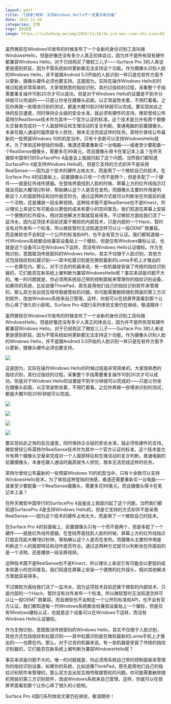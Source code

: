 ```yaml
---
layout: post
title: "[独家]微软：实现Windows Hello不一定要买新设备"
date: 2015-11-16
categories: 文章
tags: [科技]
image: https://lishuhang.me/img/2015/11/16/du-jia-wei-ruan-shi-xian/01.png
---
```


虽然微软在Windows10发布的时候宣布了一个全新的身份识别工具叫做WindowsHello，但是好像还没有多少人真正的体会过，因为并不是所有现有硬件都兼容Windows Hello。对于已经购买了微软三儿子——Surface Pro 3的人来说更是感到抓狂，因为不管系统如何更新都无法支持这个功能。作为摄像头识别人脸的Windows Hello，并不是跟Android 5.0开始的人脸识别一样只是在软件方面予以更新，摄像头硬件必须也要支持。这是因为，实际在操作Windows Hello的时候过程是非常简单的。大家很熟悉的指纹识别，其扫过指纹的过程，采集整个手指需要重复操作10到20次才可以成功。但是对于Windows Hello的设置是不到半分钟就可以完成的——只是让你坐在摄像头前面，以正常姿势坐着，不用盯着看。之后你再做一些增进识别的测试，都是大概10到20秒钟就可以完成。要实现如此之快的反应速度，同时保持企业级的安全水准，就必须有硬件的支持。微软曾经公布英特尔RealSense技术作为其中一个官方认证的标准，这个技术是允许有两个摄像头交替来完成对一个人面部特征和生理活动的复合判断。普通电脑的前置摄像头，本身在跟人通话时画质就令人担忧，根本无法完成这样的任务。英特尔曾经公布最新的一些预装Windows 10的机型当中，只有十余款可以支持WindowsHello技术。为了体验这种登陆的快感，难道还需要重新买一台电脑——或者至少要配备一个RealSense摄像头，需要多花99美元，而且摄像头得卡在笔记本上盖？在昨天微软中国举行的SurfacePro 4品鉴会上我就问起了这个问题。当然我们都知道SurfacePro 4是支持Windows Hello的，但是它支持的方式却并不是采用RealSense——因为这个技术的硬件占地太大，而是用了一个微软自己的技术。在Surface Pro 4的前面板上，前置摄像头只有一个而不是两个，但是多配了一个硬件——就是红外线传感器。在登陆界面找到人脸的时候，屏幕上方的红外线指示灯就会亮起大概1到2秒钟，帮助确认这个人是否在发热。而摄像头主要的作用是判断这个人的面部特征和动作是否符合。通过这两种方式就可以判断坐在你面前的是一个活物，还是播放一段全屏视频。这种技术既不是RealSense也不是Kinect，所以理论上来说它有可能会以更低的成本和更小的空间普及。我们知道在屏幕上安装一个便携的红外探头，相对其他解决方案就容易得多。不过微软方面给我们浇了一盆冷水，因为这项技术目前还属于微软的内部技术，只是内部的一个Hack，暂时没有对外发布一个标准。所以微软暂时无法知道怎样可以让一般OEM厂商兼容。而且微软也不会制定一个公开的标准和API，也不会有官方认证。我们都知道每一代Windows系统都会给兼容设备贴上一个徽标，但是仅有Windows徽标认证，也就是这个设备可以在Windows下运转，而没有Windows Hello认证徽标。作为生物识别，意图取消传统密码的Windows Hello，其实不仅限于人脸识别，其他方式包括指纹和虹膜识别——其中虹膜识别是在微软最新的Lumia手机上才推出的——也算在内。那么，对于过去的机器来说，有一些机器是安装了传统的指纹识别器的，它们能否在新系统上被判断为兼容WindowsHello呢？事实来讲是问题不大的。唯一的问题就是，你必须用系统自己带的控制面板来管理你的指纹识别设备，如果你的系统，比如说像ThinkPad，原先是用他们自己的指纹识别软件来管理的，那么双方会出现互相夺取接管权的问题。你可能需要删除随机预装的第三方识别软件，改由Windows系统来自己管理，这样，你就可以在锁屏界面看到那个让你心痒了很久的小脸啦。Surface Pro 4国行系列体验文章仍在继续，敬请期待！

虽然微软在Windows10发布的时候宣布了一个全新的身份识别工具叫做WindowsHello，但是好像还没有多少人真正的体会过，因为并不是所有现有硬件都兼容Windows Hello。对于已经购买了微软三儿子——Surface Pro 3的人来说更是感到抓狂，因为不管系统如何更新都无法支持这个功能。作为摄像头识别人脸的Windows Hello，并不是跟Android 5.0开始的人脸识别一样只是在软件方面予以更新，摄像头硬件必须也要支持。

![](http://mmbiz.qpic.cn/mmbiz/AdRKyBVLoHLzPIVh0icFJ2A2ic5ibHiaMcLHfbd0MdUFcxX5Luib8OjIiakib46lqynRQP1lDBa8U2bbV5Vx7LibZg6COw/0?wx_fmt=jpeg)

这是因为，实际在操作Windows Hello的时候过程是非常简单的。大家很熟悉的指纹识别，其扫过指纹的过程，采集整个手指需要重复操作10到20次才可以成功。但是对于Windows Hello的设置是不到半分钟就可以完成的——只是让你坐在摄像头前面，以正常姿势坐着，不用盯着看。之后你再做一些增进识别的测试，都是大概10到20秒钟就可以完成。

![](https://lishuhang.me/img/2015/11/16/du-jia-wei-ruan-shi-xian/01.png)

![](https://lishuhang.me/img/2015/11/16/du-jia-wei-ruan-shi-xian/02.png)

![](https://lishuhang.me/img/2015/11/16/du-jia-wei-ruan-shi-xian/03.png)

![](https://lishuhang.me/img/2015/11/16/du-jia-wei-ruan-shi-xian/04.png)

要实现如此之快的反应速度，同时保持企业级的安全水准，就必须有硬件的支持。微软曾经公布英特尔RealSense技术作为其中一个官方认证的标准，这个技术是允许有两个摄像头交替来完成对一个人面部特征和生理活动的复合判断。普通电脑的前置摄像头，本身在跟人通话时画质就令人担忧，根本无法完成这样的任务。

英特尔曾经公布最新的一些预装Windows 10的机型当中，只有十余款可以支持WindowsHello技术。为了体验这种登陆的快感，难道还需要重新买一台电脑——或者至少要配备一个RealSense摄像头，需要多花99美元，而且摄像头得卡在笔记本上盖？

在昨天微软中国举行的SurfacePro 4品鉴会上我就问起了这个问题。当然我们都知道SurfacePro 4是支持Windows Hello的，但是它支持的方式却并不是采用RealSense——因为这个技术的硬件占地太大，而是用了一个微软自己的技术。

在Surface Pro 4的前面板上，前置摄像头只有一个而不是两个，但是多配了一个硬件——就是红外线传感器。在登陆界面找到人脸的时候，屏幕上方的红外线指示灯就会亮起大概1到2秒钟，帮助确认这个人是否在发热。而摄像头主要的作用是判断这个人的面部特征和动作是否符合。通过这两种方式就可以判断坐在你面前的是一个活物，还是播放一段全屏视频。

这种技术既不是RealSense也不是Kinect，所以理论上来说它有可能会以更低的成本和更小的空间普及。我们知道在屏幕上安装一个便携的红外探头，相对其他解决方案就容易得多。

不过微软方面给我们浇了一盆冷水，因为这项技术目前还属于微软的内部技术，只是内部的一个Hack，暂时没有对外发布一个标准。所以微软暂时无法知道怎样可以让一般OEM厂商兼容。而且微软也不会制定一个公开的标准和API，也不会有官方认证。我们都知道每一代Windows系统都会给兼容设备贴上一个徽标，但是仅有Windows徽标认证，也就是这个设备可以在Windows下运转，而没有Windows Hello认证徽标。

作为生物识别，意图取消传统密码的Windows Hello，其实不仅限于人脸识别，其他方式包括指纹和虹膜识别——其中虹膜识别是在微软最新的Lumia手机上才推出的——也算在内。那么，对于过去的机器来说，有一些机器是安装了传统的指纹识别器的，它们能否在新系统上被判断为兼容WindowsHello呢？

事实来讲是问题不大的。唯一的问题就是，你必须用系统自己带的控制面板来管理你的指纹识别设备，如果你的系统，比如说像ThinkPad，原先是用他们自己的指纹识别软件来管理的，那么双方会出现互相夺取接管权的问题。你可能需要删除随机预装的第三方识别软件，改由Windows系统来自己管理，这样，你就可以在锁屏界面看到那个让你心痒了很久的小脸啦。

Surface Pro 4国行系列体验文章仍在继续，敬请期待！
